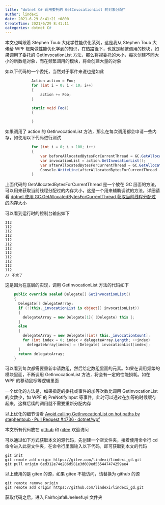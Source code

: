 ```yaml
---
title: "dotnet C# 调用委托的 GetInvocationList 的对象分配"
author: lindexi
date: 2021-6-29 8:41:21 +0800
CreateTime: 2021/6/29 8:41:11
categories: dotnet C#
---
```


本文也叫跟着 Stephen Toub 大佬学性能优化系列，这是我从 Stephen Toub 大佬给 WPF 框架做性能优化学到的知识，在热路径下，也就是频繁调用的模块，如果调用了委托的 GetInvocationList 方法，那么将视委托的大小，每次创建不同大小的新数组对象，而在频繁调用的模块，将会创建大量的对象

<!--more-->


<!-- CreateTime:2021/6/29 8:41:11 -->

<!-- 发布 -->

如以下代码的一个委托，当然对于事件来说也是如此

```csharp
            Action action = Foo;
            for (int i = 0; i < 10; i++)
            {
                action += Foo;
            }

            static void Foo()
            {

            }
```

如果调用了 action 的 GetInvocationList 方法，那么在每次调用都会申请一些内存，如使用以下代码进行测试

```csharp
            for (int i = 0; i < 100; i++)
            {
                var beforeAllocatedBytesForCurrentThread = GC.GetAllocatedBytesForCurrentThread();
                var invocationList = action.GetInvocationList();
                var afterAllocatedBytesForCurrentThread = GC.GetAllocatedBytesForCurrentThread();
                Console.WriteLine(afterAllocatedBytesForCurrentThread - beforeAllocatedBytesForCurrentThread);
            }
```

上面代码的 GetAllocatedBytesForCurrentThread 是一个放在 GC 层面的方法，可以用来获取当前线程分配过的内存大小，这是一个用来辅助调试的方法。详细请看 [dotnet 使用 GC.GetAllocatedBytesForCurrentThread 获取当前线程分配过的内存大小](https://blog.lindexi.com/post/dotnet-%E4%BD%BF%E7%94%A8-GC.GetAllocatedBytesForCurrentThread-%E8%8E%B7%E5%8F%96%E5%BD%93%E5%89%8D%E7%BA%BF%E7%A8%8B%E5%88%86%E9%85%8D%E8%BF%87%E7%9A%84%E5%86%85%E5%AD%98%E5%A4%A7%E5%B0%8F.html)

可以看到运行时的控制台输出如下

```
312
112
112
112
112
112
112
112
112
112
112
112
// 不水了
```

这是因为在底层的实现，调用 GetInvocationList 方法的代码如下

```csharp
    public override sealed Delegate[] GetInvocationList()
    {
      Delegate[] delegateArray;
      if (!(this._invocationList is object[] invocationList))
      {
        delegateArray = new Delegate[1]{ (Delegate) this };
      }
      else
      {
        delegateArray = new Delegate[(int) this._invocationCount];
        for (int index = 0; index < delegateArray.Length; ++index)
          delegateArray[index] = (Delegate) invocationList[index];
      }
      return delegateArray;
    }
```

可以看到每次都需要重新申请数组，然后给定数组里面的元素。如果在调用频繁的模块里面，不断调用 GetInvocationList 方法，将会有一定的性能损耗。如在 WPF 的移动鼠标等逻辑里面

一个优化的方法是，如果指定的委托或事件的加等次数比调用 GetInvocationList 的次数少，如 WPF 的 PreNotifyInput 等事件，此时可以通过在加等的时候缓存起来，这样后续的调用就不需要重新分配内存

以上优化的细节请看 [Avoid calling GetInvocationList on hot paths by stephentoub · Pull Request #4736 · dotnet/wpf](https://github.com/dotnet/wpf/pull/4736)

本文所有代码放在 [github](https://github.com/lindexi/lindexi_gd/tree/6ed312e74e286d581e3d609ed555447474259ae4/FairhojafallJeeleefuyi) 和 [gitee](https://gitee.com/lindexi/lindexi_gd/tree/6ed312e74e286d581e3d609ed555447474259ae4/FairhojafallJeeleefuyi) 欢迎访问

可以通过如下方式获取本文的源代码，先创建一个空文件夹，接着使用命令行 cd 命令进入此空文件夹，在命令行里面输入以下代码，即可获取到本文的代码

```
git init
git remote add origin https://gitee.com/lindexi/lindexi_gd.git
git pull origin 6ed312e74e286d581e3d609ed555447474259ae4
```

以上使用的是 gitee 的源，如果 gitee 不能访问，请替换为 github 的源

```
git remote remove origin
git remote add origin https://github.com/lindexi/lindexi_gd.git
```

获取代码之后，进入 FairhojafallJeeleefuyi 文件夹

